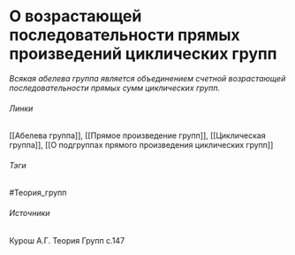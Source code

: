 # О возрастающей последовательности прямых произведений циклических групп
*Всякая абелева группа является объединением счетной возрастающей последовательности прямых сумм циклических групп.*

###### Линки
 [[Абелева группа]], [[Прямое произведение групп]], [[Циклическая группа]], [[О подгруппах прямого произведения циклических групп]]
###### Тэги
 #Теория_групп 
###### Источники
 Курош А.Г. Теория Групп с.147
